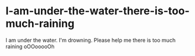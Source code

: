 # I-am-under-the-water-there-is-too-much-raining
I am under the water. I'm drowning. Please help me there is too much raining oOOooooOh
